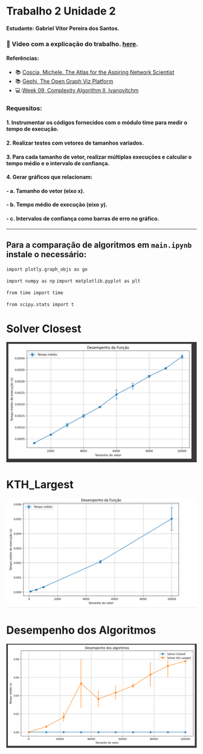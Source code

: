 # Trabalho 2 Unidade 2
#### Estudante: Gabriel Vitor Pereira dos Santos.

### 🔗 Video com a explicação do trabalho. [here]().

#### Referências:

- :books: [Coscia, Michele. The Atlas for the Aspiring Network Scientist](https://www.networkatlas.eu/)
- :books: [Gephi, The Open Graph Viz Platform](https://gephi.org/)
- 💻:[Week 09, Complexity Algorithm II, Ivanovitchm](https://github.com/ivanovitchm/datastructure)

### Requesitos:
#### 1. Instrumentar os códigos fornecidos com o módulo time para medir o tempo de execução.
#### 2. Realizar testes com vetores de tamanhos variados.
#### 3. Para cada tamanho de vetor, realizar múltiplas execuções e calcular o tempo médio e o intervalo de confiança.
#### 4. Gerar gráficos que relacionam:
  #### - a. Tamanho do vetor (eixo x).
  #### - b. Tempo médio de execução (eixo y).
  #### - c. Intervalos de confiança como barras de erro no gráfico.
  -----------------------------------------------
  ## Para a comparação de algoritmos em `main.ipynb` instale o necessário:
  `import plotly.graph_objs as go`
  
   `import numpy as np`
  `import matplotlib.pyplot as plt`
  
  `from time import time`
  
`from scipy.stats import t`
# Solver Closest
![Local Image](./images/solver_closest.png)
# KTH_Largest
![Local Image](./images/solver_kth_largest.png)
# Desempenho dos Algoritmos
![Local Image](./images/Desempenho.png)
